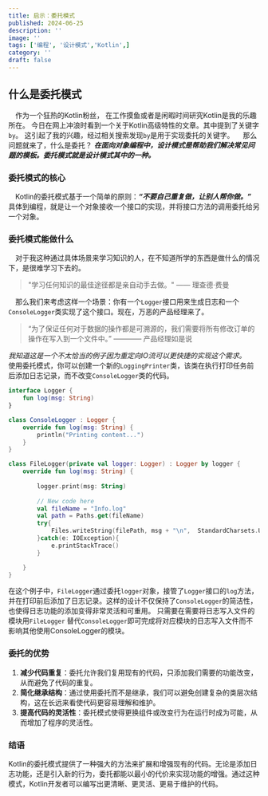 ```yaml
---
title: 启示：委托模式
published: 2024-06-25
description: ''
image: ''
tags: ['编程', '设计模式','Kotlin',]
category: ''
draft: false 
---
```




## 什么是委托模式

&emsp;作为一个狂热的Kotlin粉丝， 在工作摸鱼或者是闲暇时间研究Kotlin是我的乐趣所在。 今日在网上冲浪时看到一个关于Kotlin高级特性的文章。其中提到了关键字 `by`。 这引起了我的兴趣，经过相关搜索发现`by`是用于实现委托的关键字。
&emsp;那么问题就来了，什么是委托？
***在面向对象编程中，设计模式是帮助我们解决常见问题的模板。委托模式就是设计模式其中的一种。***

### 委托模式的核心

&emsp;Kotlin的委托模式基于一个简单的原则：***“不要自己重复做，让别人帮你做。”*** 具体到编程，就是让一个对象接收一个接口的实现，并将接口方法的调用委托给另一个对象。

### 委托模式能做什么

&emsp;对于我这种通过具体场景来学习知识的人，在不知道所学的东西是做什么的情况下，是很难学习下去的。
> "学习任何知识的最佳途径都是亲自动手去做。" —— 理查德·费曼

&emsp;那么我们来考虑这样一个场景：你有一个`Logger`接口用来生成日志和一个`ConsoleLogger`类实现了这个接口。现在，万恶的产品经理来了。
>“为了保证任何对于数据的操作都是可溯源的，我们需要将所有修改订单的操作在写入到一个文件中。”
> ———— 产品经理如是说

*我知道这是一个不太恰当的例子因为重定向IO流可以更快捷的实现这个需求。*
&emsp;使用委托模式，你可以创建一个新的`LoggingPrinter`类，该类在执行打印任务前后添加日志记录，而不改变`ConsoleLogger`类的代码。

```kotlin
interface Logger {
    fun log(msg: String)
}

class ConsoleLogger : Logger {
    override fun log(msg: String) {
        println("Printing content...")
    }
}

class FileLogger(private val logger: Logger) : Logger by logger {
    override fun log(msg: String) {
        
        logger.print(msg: String)
        
        // New code here
        val fileName = "Info.log"
        val path = Paths.get(fileName)
        try{
            Files.writeString(filePath, msg + "\n",  StandardCharsets.UTF_8, StandardOpenOption.CREATE, StandardOpenOption.APPEND)
        }catch(e: IOException){
            e.printStackTrace()
        }

    }
}
```

在这个例子中，`FileLogger`通过委托`logger`对象，接管了`Logger`接口的`log`方法，并在打印前后添加了日志记录。这样的设计不仅保持了`ConsoleLogger`的简洁性，也使得日志功能的添加变得非常灵活和可重用。 只需要在需要将日志写入文件的模块用`FileLogger`
替代`ConsoleLogger`即可完成将对应模块的日志写入文件而不影响其他使用ConsoleLogger的模块。

### 委托的优势

1. **减少代码重复**：委托允许我们复用现有的代码，只添加我们需要的功能改变，从而避免了代码的重复。
2. **简化继承结构**：通过使用委托而不是继承，我们可以避免创建复杂的类层次结构，这在长远来看使代码更容易理解和维护。
3. **提高代码的灵活性**：委托模式使得更换组件或改变行为在运行时成为可能，从而增加了程序的灵活性。

### 结语

Kotlin的委托模式提供了一种强大的方法来扩展和增强现有的代码。无论是添加日志功能，还是引入新的行为，委托都能以最小的代价来实现功能的增强。通过这种模式，Kotlin开发者可以编写出更清晰、更灵活、更易于维护的代码。
